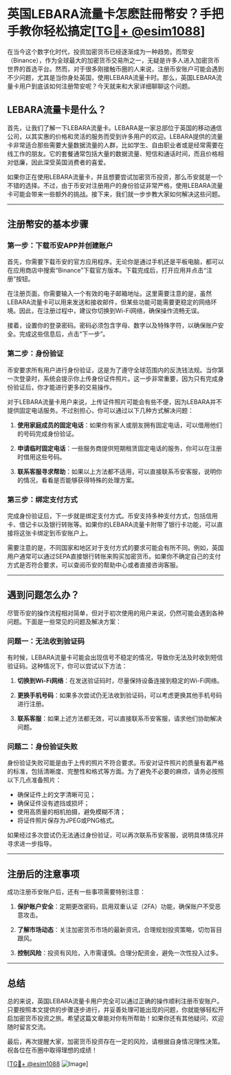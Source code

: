 # 英国LEBARA流量卡怎麽註冊幣安？手把手教你轻松搞定[[TG💪+ @esim1088](https://t.me/s/esim1088)]

在当今这个数字化时代，投资加密货币已经逐渐成为一种趋势。而幣安（Binance），作为全球最大的加密货币交易所之一，无疑是许多人进入加密货币世界的首选平台。然而，对于很多刚接触币圈的人来说，注册币安账户可能会遇到不少问题，尤其是当你身处英国，使用LEBARA流量卡时。那么，英国LEBARA流量卡用户到底该如何注册幣安呢？今天就来和大家详细聊聊这个问题。

## LEBARA流量卡是什么？

首先，让我们了解一下LEBARA流量卡。LEBARA是一家总部位于英国的移动通信公司，以其实惠的价格和灵活的服务而受到许多用户的欢迎。LEBARA提供的流量卡非常适合那些需要大量数据流量的人群，比如学生、自由职业者或是经常需要在线工作的朋友。它的套餐通常包括大量的数据流量、短信和通话时间，而且价格相对低廉，因此深受英国消费者的喜爱。

如果你正在使用LEBARA流量卡，并且想要尝试加密货币投资，那么币安就是一个不错的选择。不过，由于币安对注册用户的身份验证非常严格，使用LEBARA流量卡可能会带来一些额外的挑战。接下来，我们就一步步教大家如何解决这些问题。

---

## 注册幣安的基本步骤

### 第一步：下载币安APP并创建账户

首先，你需要下载币安的官方应用程序。无论你是通过手机还是平板电脑，都可以在应用商店中搜索“Binance”下载官方版本。下载完成后，打开应用并点击“注册”按钮。

在注册页面，你需要输入一个有效的电子邮箱地址。这里需要注意的是，虽然LEBARA流量卡可以用来发送和接收邮件，但某些功能可能需要更稳定的网络环境。因此，在注册过程中，建议你切换到Wi-Fi网络，确保操作流畅无误。

接着，设置你的登录密码。密码必须包含字母、数字以及特殊字符，以确保账户安全。完成这些信息后，点击“下一步”。

### 第二步：身份验证

币安要求所有用户进行身份验证，这是为了遵守全球范围内的反洗钱法规。当你第一次登录时，系统会提示你上传身份证件照片。这一步非常重要，因为只有完成身份验证后，你才能进行更多的交易操作。

对于LEBARA流量卡用户来说，上传证件照片可能会有些不便，因为LEBARA并不提供固定电话服务。不过别担心，你可以通过以下几种方式解决问题：

1. **使用家庭成员的固定电话**：如果你有家人或朋友拥有固定电话，可以借用他们的号码完成身份验证。
   
2. **申请临时固定电话**：一些服务商提供短期租赁固定电话的服务，你可以在注册时借用这些号码。

3. **联系客服寻求帮助**：如果以上方法都不适用，可以直接联系币安客服，说明你的情况，看看是否能够获得特殊的处理方案。

### 第三步：绑定支付方式

完成身份验证后，下一步就是绑定支付方式。币安支持多种支付方式，包括信用卡、借记卡以及银行转账等。如果你的LEBARA流量卡附带了银行卡功能，可以直接将这张卡绑定到币安账户上。

需要注意的是，不同国家和地区对于支付方式的要求可能会有所不同。例如，英国用户通常可以通过SEPA直接银行转账来购买加密货币。如果你不确定自己的支付方式是否符合要求，可以查阅币安的帮助中心或者直接咨询客服。

---

## 遇到问题怎么办？

尽管币安的操作流程相对简单，但对于初次使用的用户来说，仍然可能会遇到各种问题。下面是一些常见的问题及解决方案：

### 问题一：无法收到验证码

有时候，LEBARA流量卡可能会出现信号不稳定的情况，导致你无法及时收到短信验证码。这种情况下，你可以尝试以下方法：

1. **切换到Wi-Fi网络**：在发送验证码时，尽量保持设备连接到稳定的Wi-Fi网络。
   
2. **更换手机号码**：如果多次尝试仍无法收到验证码，可以考虑更换其他手机号码进行注册。

3. **联系客服**：如果上述方法都无效，可以直接联系币安客服，请求他们协助解决问题。

### 问题二：身份验证失败

身份验证失败可能是由于上传的照片不符合要求。币安对证件照片的质量有着严格的标准，包括清晰度、完整性和格式等方面。为了避免不必要的麻烦，请务必按照以下几点准备照片：

- 确保证件上的文字清晰可见；
- 确保证件没有遮挡或损坏；
- 使用高质量的相机拍摄，避免模糊不清；
- 将证件照片保存为JPEG或PNG格式。

如果经过多次尝试仍无法通过身份验证，可以再次联系币安客服，说明具体情况并寻求进一步指导。

---

## 注册后的注意事项

成功注册币安账户后，还有一些事项需要特别注意：

1. **保护账户安全**：定期更改密码，启用双重认证（2FA）功能，确保账户不受恶意攻击。
   
2. **了解市场动态**：关注加密货币市场的最新资讯，合理规划投资策略，切勿盲目跟风。

3. **控制风险**：投资有风险，入市需谨慎。合理分配资金，避免一次性投入过多。

---

## 总结

总的来说，英国LEBARA流量卡用户完全可以通过正确的操作顺利注册币安账户。只要按照本文提供的步骤逐步进行，并妥善处理可能出现的问题，你就能够轻松开启加密货币投资之旅。希望这篇文章能对你有所帮助！如果你还有其他疑问，欢迎随时留言交流。

最后，再次提醒大家，加密货币投资存在一定的风险，请根据自身情况理性决策。祝各位在币圈中取得理想的成绩！

[[TG💪+ @esim1088](https://t.me/s/esim1088) ![Image](https://i.postimg.cc/4NQfJmqS/Snipaste-2025-05-13-00-14-12.png)]